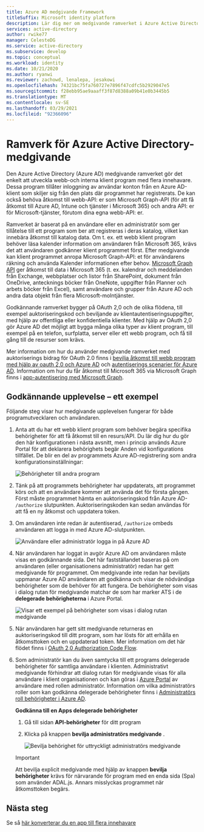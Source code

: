 ```yaml
---
title: Azure AD medgivande Framework
titleSuffix: Microsoft identity platform
description: Lär dig mer om medgivande ramverket i Azure Active Directory och hur det gör det enkelt att utveckla webb-och interna klient program med flera innehavare.
services: active-directory
author: rwike77
manager: CelesteDG
ms.service: active-directory
ms.subservice: develop
ms.topic: conceptual
ms.workload: identity
ms.date: 10/21/2020
ms.author: ryanwi
ms.reviewer: zachowd, lenalepa, jesakowi
ms.openlocfilehash: 74321bc75fa760727e7896f47cdfc5b2929047e5
ms.sourcegitcommit: f28ebb95ae9aaaff3f87d8388a09b41e0b3445b5
ms.translationtype: MT
ms.contentlocale: sv-SE
ms.lasthandoff: 03/29/2021
ms.locfileid: "92366096"
---
```

# <a name="azure-active-directory-consent-framework"></a>Ramverk för Azure Active Directory-medgivande

Den Azure Active Directory (Azure AD) medgivande ramverket gör det enkelt att utveckla webb-och interna klient program med flera innehavare. Dessa program tillåter inloggning av användar konton från en Azure AD-klient som skiljer sig från den plats där programmet har registrerats. De kan också behöva åtkomst till webb-API: er som Microsoft Graph-API (för att få åtkomst till Azure AD, Intune och tjänster i Microsoft 365) och andra API: er för Microsoft-tjänster, förutom dina egna webb-API: er.

Ramverket är baserat på en användare eller en administratör som ger tillåtelse till ett program som ber att registreras i deras katalog, vilket kan innebära åtkomst till katalog data. Om t. ex. ett webb klient program behöver läsa kalender information om användaren från Microsoft 365, krävs det att användaren godkänner klient programmet först. Efter medgivande kan klient programmet anropa Microsoft Graph-API: et för användarens räkning och använda Kalender informationen efter behov. [Microsoft Graph API](https://developer.microsoft.com/graph) ger åtkomst till data i Microsoft 365 (t. ex. kalendrar och meddelanden från Exchange, webbplatser och listor från SharePoint, dokument från OneDrive, antecknings böcker från OneNote, uppgifter från Planner och arbets böcker från Excel), samt användare och grupper från Azure AD och andra data objekt från flera Microsoft-molntjänster.

Godkännande ramverket bygger på OAuth 2,0 och de olika flödena, till exempel auktoriseringskod och beviljande av klientautentiseringsuppgifter, med hjälp av offentliga eller konfidentiella klienter. Med hjälp av OAuth 2,0 gör Azure AD det möjligt att bygga många olika typer av klient program, till exempel på en telefon, surfplatta, server eller ett webb program, och få till gång till de resurser som krävs.

Mer information om hur du använder medgivande ramverket med auktoriserings bidrag för OAuth 2.0 finns i [bevilja åtkomst till webb program med hjälp av oauth 2,0 och Azure AD](v2-oauth2-auth-code-flow.md) och [autentiserings scenarier för Azure AD](./authentication-vs-authorization.md). Information om hur du får åtkomst till Microsoft 365 via Microsoft Graph finns i [app-autentisering med Microsoft Graph](/graph/).

## <a name="consent-experience---an-example"></a>Godkännande upplevelse – ett exempel

Följande steg visar hur medgivande upplevelsen fungerar för både programutvecklaren och användaren.

1. Anta att du har ett webb klient program som behöver begära specifika behörigheter för att få åtkomst till en resurs/API. Du lär dig hur du gör den här konfigurationen i nästa avsnitt, men i princip används Azure Portal för att deklarera behörighets begär Anden vid konfigurations tillfället. De blir en del av programmets Azure AD-registrering som andra konfigurationsinställningar:

    ![Behörigheter till andra program](./media/consent-framework/permissions.png)

1. Tänk på att programmets behörigheter har uppdaterats, att programmet körs och att en användare kommer att använda det för första gången. Först måste programmet hämta en auktoriseringskod från Azure AD- `/authorize` slutpunkten. Auktoriseringskoden kan sedan användas för att få en ny åtkomst och uppdatera token.

1. Om användaren inte redan är autentiserad, `/authorize` ombeds användaren att logga in med Azure AD-slutpunkten.

    ![Användare eller administratör logga in på Azure AD](./media/consent-framework/usersignin.png)

1. När användaren har loggat in avgör Azure AD om användaren måste visas en godkännande sida. Det här fastställandet baseras på om användaren (eller organisationens administratör) redan har gett medgivande för programmet. Om medgivande inte redan har beviljats uppmanar Azure AD användaren att godkänna och visar de nödvändiga behörigheter som de behöver för att fungera. De behörigheter som visas i dialog rutan för medgivande matchar de som har marker ATS i de **delegerade behörigheterna** i Azure Portal.

    ![Visar ett exempel på behörigheter som visas i dialog rutan medgivande](./media/consent-framework/consent.png)

1. När användaren har gett sitt medgivande returneras en auktoriseringskod till ditt program, som har lösts för att erhålla en åtkomsttoken och en uppdaterad token. Mer information om det här flödet finns i [OAuth 2,0 Authorization Code Flow](v2-oauth2-auth-code-flow.md).

1. Som administratör kan du även samtycka till ett programs delegerade behörigheter för samtliga användare i klienten. Administrativt medgivande förhindrar att dialog rutan för medgivande visas för alla användare i klient organisationen och kan göras i [Azure Portal](https://portal.azure.com) av användare med rollen administratör. Information om vilka administratörs roller som kan godkänna delegerade behörigheter finns i [Administratörs roll behörigheter i Azure AD](../roles/permissions-reference.md).

    **Godkänna till en Apps delegerade behörigheter**

   1. Gå till sidan **API-behörigheter** för ditt program
   1. Klicka på knappen **bevilja administratörs medgivande** .

      ![Bevilja behörighet för uttryckligt administratörs medgivande](./media/consent-framework/grant-consent.png)

   > [!IMPORTANT]
   > Att bevilja explicit medgivande med hjälp av knappen **bevilja behörigheter** krävs för närvarande för program med en enda sida (Spa) som använder ADAL.js. Annars misslyckas programmet när åtkomsttoken begärs.

## <a name="next-steps"></a>Nästa steg

Se så [här konverterar du en app till flera innehavare](howto-convert-app-to-be-multi-tenant.md)
